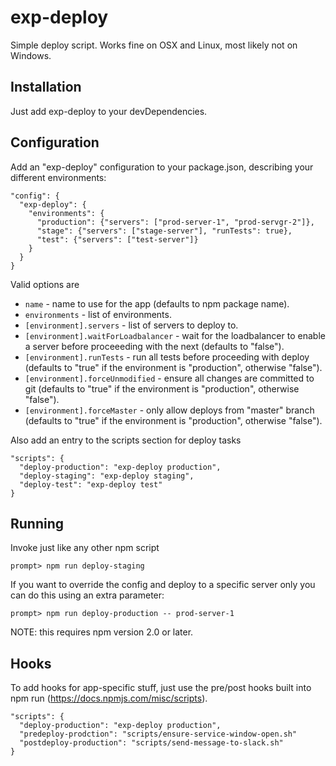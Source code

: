 # exp-deploy

Simple deploy script. Works fine on OSX and Linux, most likely not on Windows.

## Installation

Just add exp-deploy to your devDependencies.

## Configuration

Add an "exp-deploy" configuration to your package.json, describing your different environments:

```
"config": {
  "exp-deploy": {
    "environments": {
      "production": {"servers": ["prod-server-1", "prod-servgr-2"]},
      "stage": {"servers": ["stage-server"], "runTests": true},
      "test": {"servers": ["test-server"]}
    }
  }
}
```

Valid options are

* ``name`` - name to use for the app (defaults to npm package name).
* ``environments`` - list of environments.
* ``[environment].servers`` - list of servers to deploy to.
* ``[environment].waitForLoadbalancer`` - wait for the loadbalancer to enable a server before proceeeding with the next (defaults to "false").
* ``[environment].runTests`` - run all tests before proceeding with deploy (defaults to "true" if the environment is "production", otherwise "false").
* ``[environment].forceUnmodified`` - ensure all changes are committed to git (defaults to "true" if the environment is "production", otherwise "false").
* ``[environment].forceMaster`` - only allow deploys from "master" branch (defaults to "true" if the environment is "production", otherwise "false").

Also add an entry to the scripts section for deploy tasks

```
"scripts": {
  "deploy-production": "exp-deploy production",
  "deploy-staging": "exp-deploy staging",
  "deploy-test": "exp-deploy test"
}
```

## Running

Invoke just like any other npm script

```
prompt> npm run deploy-staging
```

If you want to override the config and deploy to a specific server only you can do this using an extra parameter:

```
prompt> npm run deploy-production -- prod-server-1
```

NOTE: this requires npm version 2.0 or later.

## Hooks

To add hooks for app-specific stuff, just use the pre/post hooks built into npm run (https://docs.npmjs.com/misc/scripts).

```
"scripts": {
  "deploy-production": "exp-deploy production",
  "predeploy-prodction": "scripts/ensure-service-window-open.sh"
  "postdeploy-production": "scripts/send-message-to-slack.sh"
}
```

